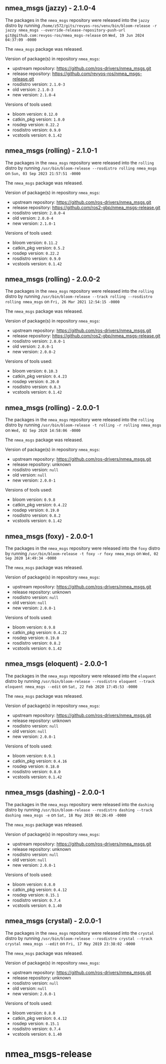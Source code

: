 ## nmea_msgs (jazzy) - 2.1.0-4

The packages in the `nmea_msgs` repository were released into the `jazzy` distro by running `/home/z572/gits/revyos-ros/venv/bin/bloom-release -r jazzy nmea_msgs --override-release-repository-push-url git@github.com:revyos-ros/nmea_msgs-release` on `Wed, 19 Jun 2024 04:37:09 -0000`

The `nmea_msgs` package was released.

Version of package(s) in repository `nmea_msgs`:

- upstream repository: https://github.com/ros-drivers/nmea_msgs.git
- release repository: https://github.com/revyos-ros/nmea_msgs-release.git
- rosdistro version: `2.1.0-3`
- old version: `2.1.0-3`
- new version: `2.1.0-4`

Versions of tools used:

- bloom version: `0.12.0`
- catkin_pkg version: `1.0.0`
- rosdep version: `0.22.2`
- rosdistro version: `0.9.0`
- vcstools version: `0.1.42`


## nmea_msgs (rolling) - 2.1.0-1

The packages in the `nmea_msgs` repository were released into the `rolling` distro by running `/usr/bin/bloom-release --rosdistro rolling nmea_msgs` on `Sun, 03 Sep 2023 21:57:51 -0000`

The `nmea_msgs` package was released.

Version of package(s) in repository `nmea_msgs`:

- upstream repository: https://github.com/ros-drivers/nmea_msgs.git
- release repository: https://github.com/ros2-gbp/nmea_msgs-release.git
- rosdistro version: `2.0.0-4`
- old version: `2.0.0-4`
- new version: `2.1.0-1`

Versions of tools used:

- bloom version: `0.11.2`
- catkin_pkg version: `0.5.2`
- rosdep version: `0.22.2`
- rosdistro version: `0.9.0`
- vcstools version: `0.1.42`


## nmea_msgs (rolling) - 2.0.0-2

The packages in the `nmea_msgs` repository were released into the `rolling` distro by running `/usr/bin/bloom-release --track rolling --rosdistro rolling nmea_msgs` on `Fri, 26 Mar 2021 12:54:15 -0000`

The `nmea_msgs` package was released.

Version of package(s) in repository `nmea_msgs`:

- upstream repository: https://github.com/ros-drivers/nmea_msgs.git
- release repository: https://github.com/ros2-gbp/nmea_msgs-release.git
- rosdistro version: `2.0.0-1`
- old version: `2.0.0-1`
- new version: `2.0.0-2`

Versions of tools used:

- bloom version: `0.10.3`
- catkin_pkg version: `0.4.23`
- rosdep version: `0.20.0`
- rosdistro version: `0.8.3`
- vcstools version: `0.1.42`


## nmea_msgs (rolling) - 2.0.0-1

The packages in the `nmea_msgs` repository were released into the `rolling` distro by running `/usr/bin/bloom-release -t rolling -r rolling nmea_msgs` on `Wed, 02 Sep 2020 14:58:06 -0000`

The `nmea_msgs` package was released.

Version of package(s) in repository `nmea_msgs`:

- upstream repository: https://github.com/ros-drivers/nmea_msgs.git
- release repository: unknown
- rosdistro version: `null`
- old version: `null`
- new version: `2.0.0-1`

Versions of tools used:

- bloom version: `0.9.8`
- catkin_pkg version: `0.4.22`
- rosdep version: `0.19.0`
- rosdistro version: `0.8.2`
- vcstools version: `0.1.42`


## nmea_msgs (foxy) - 2.0.0-1

The packages in the `nmea_msgs` repository were released into the `foxy` distro by running `/usr/bin/bloom-release -t foxy -r foxy nmea_msgs` on `Wed, 02 Sep 2020 14:49:34 -0000`

The `nmea_msgs` package was released.

Version of package(s) in repository `nmea_msgs`:

- upstream repository: https://github.com/ros-drivers/nmea_msgs.git
- release repository: unknown
- rosdistro version: `null`
- old version: `null`
- new version: `2.0.0-1`

Versions of tools used:

- bloom version: `0.9.8`
- catkin_pkg version: `0.4.22`
- rosdep version: `0.19.0`
- rosdistro version: `0.8.2`
- vcstools version: `0.1.42`


## nmea_msgs (eloquent) - 2.0.0-1

The packages in the `nmea_msgs` repository were released into the `eloquent` distro by running `/usr/bin/bloom-release --rosdistro eloquent --track eloquent nmea_msgs --edit` on `Sat, 22 Feb 2020 17:45:53 -0000`

The `nmea_msgs` package was released.

Version of package(s) in repository `nmea_msgs`:

- upstream repository: https://github.com/ros-drivers/nmea_msgs.git
- release repository: unknown
- rosdistro version: `null`
- old version: `null`
- new version: `2.0.0-1`

Versions of tools used:

- bloom version: `0.9.1`
- catkin_pkg version: `0.4.16`
- rosdep version: `0.18.0`
- rosdistro version: `0.8.0`
- vcstools version: `0.1.42`


## nmea_msgs (dashing) - 2.0.0-1

The packages in the `nmea_msgs` repository were released into the `dashing` distro by running `/usr/bin/bloom-release --rosdistro dashing --track dashing nmea_msgs -e` on `Sat, 18 May 2019 00:26:49 -0000`

The `nmea_msgs` package was released.

Version of package(s) in repository `nmea_msgs`:

- upstream repository: https://github.com/ros-drivers/nmea_msgs.git
- release repository: unknown
- rosdistro version: `null`
- old version: `null`
- new version: `2.0.0-1`

Versions of tools used:

- bloom version: `0.8.0`
- catkin_pkg version: `0.4.12`
- rosdep version: `0.15.1`
- rosdistro version: `0.7.4`
- vcstools version: `0.1.40`


## nmea_msgs (crystal) - 2.0.0-1

The packages in the `nmea_msgs` repository were released into the `crystal` distro by running `/usr/bin/bloom-release --rosdistro crystal --track crystal nmea_msgs --edit` on `Fri, 17 May 2019 23:38:02 -0000`

The `nmea_msgs` package was released.

Version of package(s) in repository `nmea_msgs`:

- upstream repository: https://github.com/ros-drivers/nmea_msgs.git
- release repository: unknown
- rosdistro version: `null`
- old version: `null`
- new version: `2.0.0-1`

Versions of tools used:

- bloom version: `0.8.0`
- catkin_pkg version: `0.4.12`
- rosdep version: `0.15.1`
- rosdistro version: `0.7.4`
- vcstools version: `0.1.40`


# nmea_msgs-release